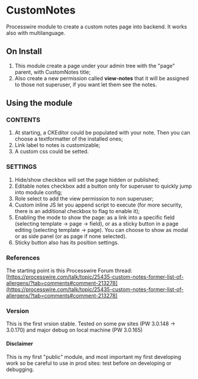 # CustomNotes
Processwire module to create a custom notes page into backend.
It works also with multilanguage.

## On Install
1. This module create a page under your admin tree with the "page" parent, with CustomNotes title;
2. Also create a new permission called **view-notes** that it will be assigned to those not superuser, if you want let them see the notes.

## Using the module
### CONTENTS
1. At starting, a CKEditor could be populated with your note. Then you can choose a textformatter of the installed ones;
2. Link label to notes is customizable;
3. A custom css could be setted.

### SETTINGS
1. Hide/show checkbox will set the page hidden or published;
2. Editable notes checkbox add a button only for superuser to quickly jump into module config;
3. Role select to add the view permission to non superuser;
4. Custom inline JS let you append script to execute (for more security, there is an additional checkbox to flag to enable it);
5. Enabling the mode to show the page: as a link into a specific field (selecting template -> page -> field), or as a sticky button in a page editing (selecting template -> page). You can choose to show as modal or as side panel (or as page if none selected). 
6. Sticky button also has its position settings.


### References
The starting point is this Processwire Forum thread: [https://processwire.com/talk/topic/25435-custom-notes-former-list-of-allergens/?tab=comments#comment-213278](https://processwire.com/talk/topic/25435-custom-notes-former-list-of-allergens/?tab=comments#comment-213278)

### Version
This is the first vrsion stable. 
Tested on some pw sites (PW 3.0.148 -> 3.0.170) and major debug on local machine (PW 3.0.165)

#### Disclaimer
This is my first "public" module, and most important my first developing work so be careful to use in prod sites: test before on developing or debugging. 
